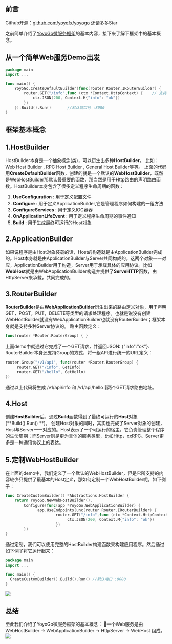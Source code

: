 ## 前言
Github开源：[github.com/yoyofx/yoyogo](https://github.com/yoyofx/yoyogo) 还请多多Star

之前简单介绍了[YoyoGo微服务框架](https://www.cnblogs.com/maxzhang1985/p/12981989.html)的基本内容，接下来了解下框架中的基本概念。
## 从一个简单Web服务Demo出发
```go
package main
import ...

func main() {
    YoyoGo.CreateDefaultBuilder(func(router Router.IRouterBuilder) {
        router.GET("/info",func (ctx *Context.HttpContext) {    // 支持Group方式
            ctx.JSON(200, Context.H{"info": "ok"})
        })
    }).Build().Run()       //默认端口号 :8080
}
```
## 框架基本概念
## 1.HostBuilder
HostBuilder本身是一个抽象概念(类)，可以衍生出多种**HostBuilder**。
比如：Web Host Builder , RPC Host Builder , General Host Builder等等。
上面的代码用**CreateDefaultBuilder**函数，创建的就是一个默认的**WebHostBuilder**，既然是WebHostBuilder那默认最重要的函数，那当然是用于Http路由的声明路由函数。HostBuilder本身包含了很多定义程序生命周期的函数：
1. **UseConfiguration**  : 用于定义配置文件
2. **Configure**         : 用于定义ApplicationBuilder,它是管理程序如何构建的一组方法
3. **ConfigureServices** : 用于定义IOC容器
4. **OnApplicationLifeEvent** : 用于定义程序生命周期的事件通知
5. **Build** : 用于生成最终可运行的Host对象

## 2.ApplicationBuilder
如果说程序是由Host对象装载的话，Host的构造就是由ApplicationBuilder完成的。Host本身就是由ApplicationBuilder与Server共同构成的。这两个对象一一对应，ApplicationBuilder用于构造，Server用于承载具体的应用协议。比如**WebHost**就是由WebApplicationBuilder构造并提供了**ServeHTTP**函数，由HttpServer来承载，共同完成的。

## 3.RouterBuilder
**RouterBuilder**是由**WebApplicationBuilder**衍生出来的路由定义对象，用于声明GET，POST，PUT，DELETE等类型的请求处理程序。也就是说没有创建WebHostBuilder就没有WebApplicationBuilder也就没有RouterBuilder；框架本身就是支持多种Server协议的。
路由函数定义：
```go
func(router *Router.RouterGroup) { }
```
上面demo中就通过它完成了一个GET请求，并返回JSON: {"info":"ok"}.
RouterBuilder本身还支持Group的方式，将一组API进行统一的URL定义：
```go
router.Group("/v1/api", func(router *Router.RouterGroup) {
     router.GET("/info", GetInfo)
     router.GET("/hello", GetHello)
})
```
通过以上代码将生成 /v1/api/info 和 /v1/api/hello 两个GET请求路由地址。
## 4.Host
创建**HostBuilder**后，通过**Build**函数得到了最终可运行的**Host**对象(**Build().Run() **)。 创建Host对象的同时，其实也完成了Server对象的创建，Host与Server一一对应的。Host表示了一个可运行的宿主，它负责管理整个程序的生命周期；而Server则是更为具体的服务类型，比如Http，xxRPC。Server更多是一种通讯协议上的表达。
## 5.定制WebHostBuilder
在上面的demo中，我们定义了一个默认的WebHostBuilder，但是它所支持的内容较少只提供了最基本的Host定义，那如何定制一个WebHostBuilder呢，如下例子：
```go
func CreateCustomBuilder() *Abstractions.HostBuilder {
	return YoyoGo.NewWebHostBuilder().
		Configure(func(app *YoyoGo.WebApplicationBuilder) {
		      app.UseEndpoints(unc(router Router.IRouterBuilder) {
                      router.GET("/info",func (ctx *Context.HttpContext) {
                           ctx.JSON(200, Context.M{"info": "ok"})
                      })
		})
}
```
通过定制，我们可以使用完整的HostBuilder构建函数来构建应用程序。然后通过如下例子将它运行起来：
```go
package main
import ...

func main() {
  CreateCustomBuilder().Build().Run() //默认端口 :8080
}
```
![](https://mnur-prod-public.oss-cn-beijing.aliyuncs.com/0/tech/20200817181043.png)


## 总结
至此我们介绍了YoyoGo微服务框架的基本概念： 一个Web服务是由 WebHostBuilder -> WebApplicationBuilder -> HttpServer -> WebHost 组成。
![](https://mnur-prod-public.oss-cn-beijing.aliyuncs.com/0/tech/HostBuilder时序图.png)

